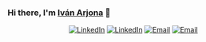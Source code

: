### Hi there, I'm [Iván Arjona](https://iarjona.com) 👋

<p align="center">
  <a href="https://www.linkedin.com/in/ivan-arjona/"><img alt="LinkedIn" title="LinkedIn" src="https://img.shields.io/badge/-ivan--arjona-blue?style=for-the-badge&logo=Linkedin&logoColor=white"/></a>
  <a href="https://github.com/IvanArjona"><img alt="LinkedIn" title="LinkedIn" src="https://img.shields.io/badge/-ivan--arjona-181717?style=for-the-badge&logo=github&logoColor=white"/></a>
  <a href="mailto:ivan@iarjona.com"><img alt="Email" title="Email" src="https://img.shields.io/badge/-ivan@iarjona.com-c14438?style=for-the-badge&logo=gmail&logoColor=white"/></a>
  <a href="https://iarjona.com"><img alt="Email" title="Email" src="https://img.shields.io/badge/-iarjona.com-581c87?style=for-the-badge&logo=react&logoColor=white"/></a>
</p>
